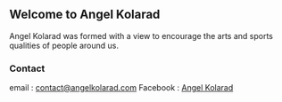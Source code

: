 ## Welcome to Angel Kolarad
Angel Kolarad was formed with a view to encourage the arts and sports qualities of people around us.

### Contact 
email : [contact@angelkolarad.com](mailto:contact@angelkolarad.com)
Facebook : [Angel Kolarad](https://www.facebook.com/AngelKolarad)

